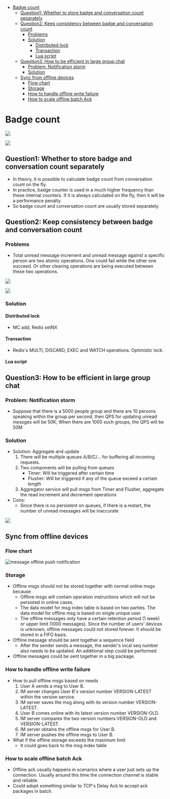 - [Badge count](#badge-count)
  - [Question1: Whether to store badge and conversation count separately](#question1-whether-to-store-badge-and-conversation-count-separately)
  - [Question2: Keep consistency between badge and conversation count](#question2-keep-consistency-between-badge-and-conversation-count)
    - [Problems](#problems)
    - [Solution](#solution)
      - [Distributed lock](#distributed-lock)
      - [Transaction](#transaction)
      - [Lua script](#lua-script)
  - [Question3: How to be efficient in large group chat](#question3-how-to-be-efficient-in-large-group-chat)
    - [Problem: Notification storm](#problem-notification-storm)
    - [Solution](#solution-1)
  - [Sync from offline devices](#sync-from-offline-devices)
    - [Flow chart](#flow-chart)
    - [Storage](#storage)
    - [How to handle offline write failure](#how-to-handle-offline-write-failure)
    - [How to scale offline batch Ack](#how-to-scale-offline-batch-ack)

# Badge count

![](../.gitbook/assets/Im_badge_count.png)

![](../.gitbook/assets/Im_badge_count_conversation.png)

## Question1: Whether to store badge and conversation count separately
* In theory, it is possible to calculate badge count from conversation count on the fly. 
* In practice, badge counter is used in a much higher frequency than these internal counters. If it is always calculated on the fly, then it will be a performance penalty. 
* So badge count and conversation count are usually stored separately. 

## Question2: Keep consistency between badge and conversation count
### Problems
* Total unread message increment and unread message against a specific person are two atomic operations. One could fail while the other one succeed. Or other clearing operations are being executed between these two operations.

![](../.gitbook/assets/im_badgeCount_inconsistency_scenario_1.png)

![](../.gitbook/assets/im_badgeCount_inconsistency_scenario_2.png)

### Solution
#### Distributed lock
* MC add, Redis setNX

#### Transaction
* Redis's MULTI, DISCARD, EXEC and WATCH operations. Optimistic lock.

#### Lua script

## Question3: How to be efficient in large group chat
### Problem: Notification storm
* Suppose that there is a 5000 people group and there are 10 persons speaking within the group per second, then QPS for updating unread messges will be 50K; When there are 1000 such groups, the QPS will be 50M

### Solution
* Solution: Aggregate and update
  1. There will be multiple queues A/B/C/... for buffering all incoming requests.
  2. Two components will be pulling from queues
     * Timer: Will be triggered after certain time
     * Flusher: Will be triggered if any of the queue exceed a certain length
  3. Aggregator service will pull msgs from Timer and Flusher, aggregate the read increment and decrement operations
* Cons:
  * Since there is no persistent on queues, if there is a restart, the number of unread messages will be inaccurate

![](../.gitbook/assets/im_badgeCount_aggregator.png)

## Sync from offline devices

### Flow chart

![message offline push notification](../.gitbook/assets/messenger\_offline\_sync.jpg)

### Storage

* Offline msgs should not be stored together with normal online msgs because
  * Offline msgs will contain operation instructions which will not be persisted in online cases.
  * The data model for msg index table is based on two parties. The data model for offline msg is based on single unique user.
  * The offline messages only have a certain retention period (1 week) or upper limit (1000 messages). Since the number of users' devices is unknown, offline messages could not stored forever. It should be stored in a FIFO basis.
* Offline message should be sent together a sequence field
  * After the sender sends a message, the sender's local seq number also needs to be updated. An additional step could be performed
* Offline messages could be sent together in a big package.

### How to handle offline write failure

* How to pull offline msgs based on needs
  1. User A sends a msg to User B.
  2. IM server changes User B's version number VERSION-LATEST within the version service.
  3. IM server saves the msg along with its version number VERSION-LATEST.
  4. User B comes online with its latest version number VERSION-OLD.
  5. IM server compares the two version numbers VERSION-OLD and VERSION-LATEST.
  6. IM server obtains the offline msgs for User B.
  7. IM server pushes the offline msgs to User B.
* What if the offline storage exceeds the maximum limit
  * It could goes back to the msg index table

### How to scale offline batch Ack

* Offline ack usually happens in scenarios where a user just sets up the connection. Usually around this time the connection channel is stable and reliable.
* Could adopt something similar to TCP's Delay Ack to accept ack packages in batch.


